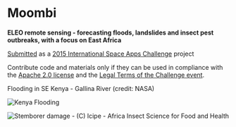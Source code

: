 # Moombi
**ELEO remote sensing - forecasting floods, landslides and insect pest outbreaks, with a focus on East Africa**

[Submitted](https://2015.spaceappschallenge.org/project/eleo-remote-sensing---forecasting-floods-landslides-and-insect-pest-outbreaks/) as a [2015 International Space Apps Challenge](https://2015.spaceappschallenge.org/) project

Contribute code and materials only if they can be used in compliance with the [Apache 2.0 license](https://www.apache.org/licenses/LICENSE-2.0) and the [Legal Terms of the Challenge event](https://2015.spaceappschallenge.org/about/legal/).

Flooding in SE Kenya - Gallina River (credit: NASA)

![Kenya Flooding](http://eoimages.gsfc.nasa.gov/images/imagerecords/17000/17568/tana_amo_2006340.jpg)

![Stemborer damage - (C) Icipe - Africa Insect Science for Food and Health](http://www.push-pull.net/images/90.jpg)
